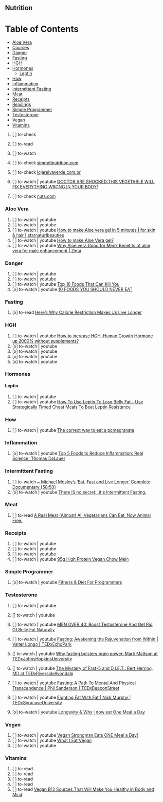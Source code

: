 ## Nutrition

# Table of Contents
<!-- MarkdownTOC depth=4 -->
  - [Aloe Vera](#aloe-vera)
  - [Courses](#courses)
  - [Danger](#danger)
  - [Fasting](#fasting)
  - [HGH](#hgh)
  - [Hormones](#hormones)
    - [Leptin](#leptin)
  - [How](#how)
  - [Inflammation](#inflammation)
  - [Intermittent Fasting](#intermittent-fasting)
  - [Meat](#meat)
  - [Receipts](#receipts)
  - [Readings](#readings)
  - [Simple Programmer](#simple-programmer)
  - [Testosterone](#testosterone)
  - [Vegan](#vegan)
  - [Vitamins](#vitamins)
<!-- /MarkdownTOC -->

  1. [ ] to-check []()
  1. [ ] to-read []()
  1. [ ] to-watch []()

  1. [ ] to-check [simnettnutrition.com](http://simnettnutrition.com/)
  1. [ ] to-check [lojarelvaverde.com.br](http://www.lojarelvaverde.com.br)

  1. [ ] to-watch | youtube [DOCTOR ARE SHOCKED:THIS VEGETABLE WILL FIX EVERYTHING WRONG IN YOUR BODY!](https://www.youtube.com/watch?v=R3h2HHp9d58)
  1. [ ] to-check [nuts.com](https://nuts.com/)

### Aloe Vera

  1. [ ] to-watch | youtube []()
  1. [ ] to-watch | youtube []()
  1. [ ] to-watch | youtube [How to make Aloe vera gel in 5 minutes | for skin & hair | starnaturlbeauties](https://www.youtube.com/watch?v=pu6aP_UIuxE)
  1. [ ] to-watch | youtube [How to make Aloe Vera gel?](https://www.youtube.com/watch?v=CPjUHfQheX4)
  1. [ ] to-watch | youtube [Why Aloe vera Good for Men? Benefits of aloe vera for male enhancement | Zinta](https://www.youtube.com/watch?v=o6z825WU7E4)

### Danger

  1. [ ] to-watch | youtube []()
  1. [ ] to-watch | youtube []()
  1. [ ] to-watch | youtube [Top 10 Foods That Can Kill You](https://www.youtube.com/watch?v=nuHOK9UegCw)
  1. [x] to-watch | youtube [10 FOODS YOU SHOULD NEVER EAT](https://www.youtube.com/watch?v=A_WqXYbghRw)

### Fasting

  1. [x] to-read [Here’s Why Calorie Restriction Makes Us Live Longer](http://bigthink.com/philip-perry/heres-why-calorie-restriction-makes-us-live-longer)

### HGH

  1. [ ] to-watch | youtube [How to increase HGH. Human Growth Hormone up 2000% without supplements?](https://www.youtube.com/watch?v=xCg1abJq5ZA)
  1. [x] to-watch | youtube []()
  1. [x] to-watch | youtube []()
  1. [x] to-watch | youtube []()
  1. [x] to-watch | youtube []()

### Hormones

#### Leptin

  1. [ ] to-watch | youtube []()
  1. [ ] to-watch | youtube [How To Use Leptin To Lose Belly Fat - Use Strategically Timed Cheat Meals To Beat Leptin Resistance](https://www.youtube.com/watch?v=KHyLPzBzWQQ)

### How

  1. [ ] to-watch | youtube [The correct way to eat a pomegranate](https://www.youtube.com/watch?v=1iHbSzM63Hs)

### Inflammation

  1. [x] to-watch | youtube [Top 5 Foods to Reduce Inflammation: Real Science: Thomas DeLauer](https://www.youtube.com/watch?v=s1SciCQf4i0)

### Intermittent Fasting

  1. [ ] to-watch [~ Michael Mosley’s ‘Eat, Fast and Live Longer’ Complete Documentary {58:50}](https://vimeo.com/103656060)
  1. [x] to-watch | youtube [There IS no secret...it's Intermittent Fasting.](https://www.youtube.com/watch?v=ue-qz-9ndfM)

### Meat

  1. [ ] to-read [A Real Meat (Almost) All Vegetarians Can Eat. Now Animal Free.](http://bigthink.com/articles/a-real-meat-almost-all-vegetarians-can-eat-now-animal-free)

### Receipts

  1. [ ] to-watch | youtube []()
  1. [ ] to-watch | youtube []()
  1. [ ] to-watch | youtube []()
  1. [ ] to-watch | youtube [95g High Protein Vegan Chow Mein](https://www.youtube.com/watch?v=O1EX27qZl9A)

### Simple Programmer

  1. [x] to-watch | youtube [Fitness & Diet For Programmers](https://www.youtube.com/playlist?list=PLjwWT1Xy3c4XMOX3EyxkjHfI56rPKqtXp)

### Testosterone

  1. [ ] to-watch | youtube []()
  1. [] to-watch | youtube []()

  1. [ ] to-watch | youtube [MEN OVER 40: Boost Testosterone And Get Rid Of Belly Fat Naturally](https://www.youtube.com/watch?v=MFcGCikA2Wo)

  1. [ ] to-watch | youtube [Fasting: Awakening the Rejuvenation from Within | Valter Longo | TEDxEchoPark](https://www.youtube.com/watch?v=dVArDzYynYc)
  1. [] to-watch | youtube [Why fasting bolsters brain power: Mark Mattson at TEDxJohnsHopkinsUniversity](https://www.youtube.com/watch?v=4UkZAwKoCP8&t=8s)
  1. [] to-watch | youtube [The Mystery of Fast-5 and D.I.E.T.: Bert Herring, MD at TEDxRiversideAvondale](https://www.youtube.com/watch?v=xHQbg4xH9lw)
  1. [ ] to-watch | youtube [Fasting: A Path To Mental And Physical Transcendence | Phil Sanderson | TEDxBeaconStreet](https://www.youtube.com/watch?v=IdQgiTPiRYo)

  1. [ ] to-watch | youtube [Fighting Fat With Fat | Nick Murphy | TEDxSyracuseUniversity](https://www.youtube.com/watch?v=uRN9P0dOI6E)


  1. [x] to-watch | youtube [Longevity & Why I now eat One Meal a Day](https://www.youtube.com/watch?v=PKfR6bAXr-c)

### Vegan

  1. [ ] to-watch | youtube [Vegan Strongman Eats ONE Meal a Day!](https://www.youtube.com/watch?v=dR1FCJS8DoM&)
  1. [ ] to-watch | youtube [What I Eat Vegan](https://www.youtube.com/playlist?list=PLRiFBqmvqX1WcA3pAyZtWPqyxmvoOWdva)
  1. [ ] to-watch | youtube []()

### Vitamins

  1. [ ] to-read []()
  1. [ ] to-read []()
  1. [ ] to-read []()
  1. [ ] to-read []()
  1. [ ] to-read [Vegan B12 Sources That Will Make You Healthy in Body and Mind](https://www.peta.org/living/food/vegan-b12-sources-will-make-healthy-body-mind/)
